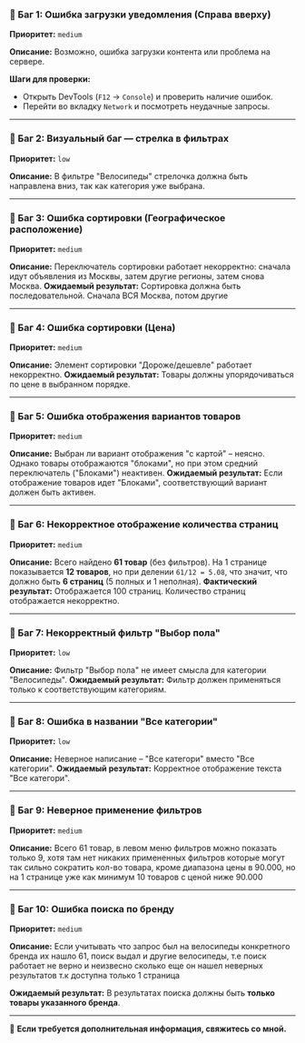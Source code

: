 ### **🐞 Баг 1: Ошибка загрузки уведомления (Справа вверху)**

**Приоритет:** `medium`

**Описание:** Возможно, ошибка загрузки контента или проблема на сервере. 

**Шаги для проверки:**
- Открыть DevTools (`F12` → `Console`) и проверить наличие ошибок.
- Перейти во вкладку `Network` и посмотреть неудачные запросы.

---

### **🐞 Баг 2: Визуальный баг — стрелка в фильтрах**

**Приоритет:** `low`

**Описание:** В фильтре "Велосипеды" стрелочка должна быть направлена вниз, так как категория уже выбрана.

---

### **🐞 Баг 3: Ошибка сортировки (Географическое расположение)**

**Приоритет:** `medium`

**Описание:** Переключатель сортировки работает некорректно: сначала идут объявления из Москвы, затем другие регионы, затем снова Москва.
**Ожидаемый результат:** Сортировка должна быть последовательной. Сначала ВСЯ Москва, потом другие

---

### **🐞 Баг 4: Ошибка сортировки (Цена)**

**Приоритет:** `medium`

**Описание:** Элемент сортировки "Дороже/дешевле" работает некорректно.
**Ожидаемый результат:** Товары должны упорядочиваться по цене в выбранном порядке.

---

### **🐞 Баг 5: Ошибка отображения вариантов товаров**

**Приоритет:** `medium`

**Описание:** Выбран ли вариант отображения "с картой" – неясно. Однако товары отображаются "блоками", но при этом средний переключатель ("Блоками") неактивен.
**Ожидаемый результат:** Если отображение товаров идет "Блоками", соответствующий вариант должен быть активен.

---

### **🐞 Баг 6: Некорректное отображение количества страниц**

**Приоритет:** `medium`

**Описание:** Всего найдено **61 товар** (без фильтров). На 1 странице показывается **12 товаров**, но при делении `61/12 = 5.08`, что значит, что должно быть **6 страниц** (5 полных и 1 неполная). 
**Фактический результат:** Отображается 100 страниц. Количество страниц отображается некорректно.

---

### **🐞 Баг 7: Некорректный фильтр "Выбор пола"**

**Приоритет:** `low`

**Описание:** Фильтр "Выбор пола" не имеет смысла для категории "Велосипеды".
**Ожидаемый результат:** Фильтр должен применяться только к соответствующим категориям.

---

### **🐞 Баг 8: Ошибка в названии "Все категории"**

**Приоритет:** `low`

**Описание:** Неверное написание – "Все категори" вместо "Все категории".
**Ожидаемый результат:** Корректное отображение текста "Все категори".

---

### **🐞 Баг 9: Неверное применение фильтров**

**Приоритет:** `medium`

**Описание:** Всего 61 товар, в левом меню фильтров можно показать только 9, хотя там нет никаких примененных фильтров которые
 могут так сильно сократить кол-во товара, кроме диапазона цены в 90.000, но на 1 странице уже как минимум 10 товаров с 
ценой ниже 90.000 

---

### **🐞 Баг 10: Ошибка поиска по бренду**

**Приоритет:** `medium`

**Описание:** Если учитывать что запрос был на велосипеды конкретного бренда их нашло 61, поиск выдал и другие велосипеды, т.е
 поиск работает не верно и неизвесно сколько еще он нашел неверных результатов т.к доступна только 1 страница

**Ожидаемый результат:** В результатах поиска должны быть **только товары указанного бренда**.

---

📩 **Если требуется дополнительная информация, свяжитесь со мной.**
